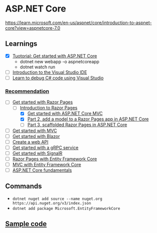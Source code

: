 # ASP.NET Core
https://learn.microsoft.com/en-us/aspnet/core/introduction-to-aspnet-core?view=aspnetcore-7.0

## Learnings
- [x] [Tuotorial: Get started with ASP.NET Core](https://learn.microsoft.com/en-us/aspnet/core/getting-started/?view=aspnetcore-7.0&tabs=linux)
  - dotnet new webapp -o aspnetcoreapp
  - dotnet watch run
- [ ] [Introduction to the Visual Studio IDE](https://learn.microsoft.com/en-us/visualstudio/get-started/visual-studio-ide?view=vs-2022)
- [ ] [Learn to debug C# code using Visual Studio](https://learn.microsoft.com/en-us/visualstudio/debugger/debugger-feature-tour?view=vs-2022)
### [Recommendation](https://learn.microsoft.com/en-us/aspnet/core/introduction-to-aspnet-core?view=aspnetcore-7.0#recommended-learning-path)
- [ ] [Get started with Razor Pages](https://learn.microsoft.com/en-us/aspnet/core/tutorials/razor-pages/razor-pages-start?view=aspnetcore-7.0&tabs=visual-studio)
  - [ ] [Introduction to Razor Pages](https://learn.microsoft.com/en-us/aspnet/core/razor-pages/?view=aspnetcore-7.0&tabs=visual-studio)
    - [x] [Get started with ASP.NET Core MVC](https://learn.microsoft.com/en-us/aspnet/core/tutorials/first-mvc-app/start-mvc?view=aspnetcore-7.0&tabs=visual-studio)
    - [x] [Part 2, add a model to a Razor Pages app in ASP.NET Core](https://learn.microsoft.com/en-us/aspnet/core/tutorials/razor-pages/model?view=aspnetcore-7.0&tabs=visual-studio)
    - [ ] [Part 3, scaffolded Razor Pages in ASP.NET Core](https://learn.microsoft.com/en-us/aspnet/core/tutorials/razor-pages/page?view=aspnetcore-7.0&tabs=visual-studio)
- [ ] [Get started with MVC](https://learn.microsoft.com/en-us/aspnet/core/tutorials/first-mvc-app/start-mvc?view=aspnetcore-7.0&tabs=visual-studio)
- [ ] [Get started with Blazor](https://dotnet.microsoft.com/en-us/learn/aspnet/blazor-tutorial/intro)
- [ ] [Create a web API](https://learn.microsoft.com/en-us/aspnet/core/tutorials/first-web-api?view=aspnetcore-7.0&tabs=visual-studio)
- [ ] [Get started with a gRPC service](https://learn.microsoft.com/en-us/aspnet/core/tutorials/grpc/grpc-start?view=aspnetcore-7.0&tabs=visual-studio)
- [ ] [Get started with SignalR](https://learn.microsoft.com/en-us/aspnet/core/tutorials/signalr?view=aspnetcore-7.0&tabs=visual-studio)
- [ ] [Razor Pages with Entity Framework Core](https://learn.microsoft.com/en-us/aspnet/core/data/ef-rp/intro?view=aspnetcore-7.0&tabs=visual-studio)
- [ ] [MVC with Entity Framework Core](https://learn.microsoft.com/en-us/aspnet/core/data/ef-mvc/intro?view=aspnetcore-7.0)
- [ ] [ASP.NET Core fundamentals](https://learn.microsoft.com/en-us/aspnet/core/fundamentals/?view=aspnetcore-7.0&tabs=linux)
## Commands
- `dotnet nuget add source --name nuget.org https://api.nuget.org/v3/index.json`
- `dotnet add package Microsoft.EntityFrameworkCore`

## [Sample code](https://learn.microsoft.com/en-us/aspnet/core/introduction-to-aspnet-core?view=aspnetcore-7.0#how-to-download-a-sample)